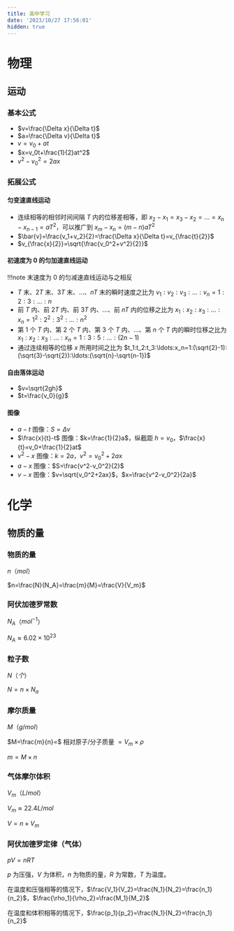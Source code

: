 ```yaml
---
title: 高中学习
date: '2023/10/27 17:56:01'
hidden: true
---
```


# 物理

## 运动

### 基本公式

 - $v=\frac{\Delta x}{\Delta t}$
 - $a=\frac{\Delta v}{\Delta t}$
 - $v=v_0+at$
 - $x=v_0t+\frac{1}{2}at^2$
 - $v^2-v_0^2=2ax$

### 拓展公式

#### 匀变速直线运动

 - 连续相等的相邻时间间隔 $T$ 内的位移差相等，即 $x_2-x_1=x_3-x_2=\ldots=x_n-x_{n-1}=aT^2$，可以推广到 $x_m-x_n=(m-n)aT^2$
 - $\bar{v}=\frac{v_1+v_2}{2}=\frac{\Delta x}{\Delta t}=v_{\frac{t}{2}}$
 - $v_{\frac{x}{2}}=\sqrt{\frac{v_0^2+v^2}{2}}$

#### 初速度为 0 的匀加速直线运动

!!!note
    末速度为 $0$ 的匀减速直线运动与之相反

 - $T$ 末、$2T$ 末、$3T$ 末、$\ldots$、$nT$ 末的瞬时速度之比为 $v_1:v_2:v_3:\ldots:v_n=1:2:3:\ldots:n$
 - 前 $T$ 内、前 $2T$ 内、前 $3T$ 内、$\ldots$、前 $nT$ 内的位移之比为 $x_1:x_2:x_3:\ldots:x_n=1^2:2^2:3^2:\ldots:n^2$
 - 第 $1$ 个 $T$ 内、第 $2$ 个 $T$ 内、第 $3$ 个 $T$ 内、$\ldots$、第 $n$ 个 $T$ 内的瞬时位移之比为 $x_1:x_2:x_3:\ldots:x_n=1:3:5:\ldots:(2n-1)$
 - 通过连续相等的位移 $x$ 所用时间之比为 $t_1:t_2:t_3:\ldots:x_n=1:(\sqrt{2}-1):(\sqrt{3}-\sqrt{2}):\ldots:(\sqrt{n}-\sqrt{n-1})$

#### 自由落体运动

 - $v=\sqrt{2gh}$
 - $t=\frac{v_0}{g}$

#### 图像

 - $a-t$ 图像：$S=\Delta v$
 - $\frac{x}{t}-t$ 图像：$k=\frac{1}{2}a$，纵截距 $h=v_0$，$\frac{x}{t}=v_0+\frac{1}{2}at$
 - $v^2-x$ 图像：$k=2a$，$v^2=v_0^2+2ax$
 - $a-x$ 图像：$S=\frac{v^2-v_0^2}{2}$
 - $v-x$ 图像：$v=\sqrt{v_0^2+2ax}$，$x=\frac{v^2-v_0^2}{2a}$

# 化学

## 物质的量

### 物质的量
$n$（$mol$）

$n=\frac{N}{N_A}=\frac{m}{M}=\frac{V}{V_m}$

### 阿伏加德罗常数
$N_A$（$mol^{-1}$）

$N_A\approx 6.02\times 10^{23}$

### 粒子数
$N$（$个$）

$N=n \times N_a$

### 摩尔质量
$M$（$g/mol$）

$M=\frac{m}{n}=$ 相对原子/分子质量 $=V_m\times \rho$

$m=M \times n$

### 气体摩尔体积
$V_m$（$L/mol$）

$V_m\approx 22.4L/mol$

$V=n\times V_m$

### 阿伏加德罗定律（**气体**）

$pV=nRT$

$p$ 为压强，$V$ 为体积，$n$ 为物质的量，$R$ 为常数，$T$ 为温度。

在温度和压强相等的情况下，$\frac{V_1}{V_2}=\frac{N_1}{N_2}=\frac{n_1}{n_2}$，$\frac{\rho_1}{\rho_2}=\frac{M_1}{M_2}$

在温度和体积相等的情况下，$\frac{p_1}{p_2}=\frac{N_1}{N_2}=\frac{n_1}{n_2}$